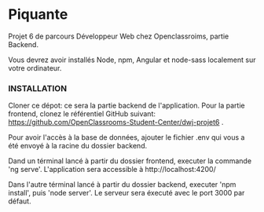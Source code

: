 # Piquante #

Projet 6 de parcours Développeur Web chez Openclassroims, partie Backend. 

Vous devrez avoir installés Node, npm, Angular et node-sass localement sur votre ordinateur.

### INSTALLATION ###

Cloner ce dépot: ce sera la partie backend de l'application. 
Pour la partie frontend, clonez le référentiel GitHub suivant: https://github.com/OpenClassrooms-Student-Center/dwj-projet6 .

Pour avoir l'accès à la base de données, ajouter le fichier .env qui vous a été envoyé à la racine du dossier backend.

Dand un términal lancé à partir du dossier frontend, executer la commande 'ng serve'. 
L'application sera accessible à http://localhost:4200/

Dans l'autre términal lancé à partir du dossier backend, executer 'npm install', puis 'node server'. 
Le serveur sera éxecuté avec le port 3000 par défaut.
